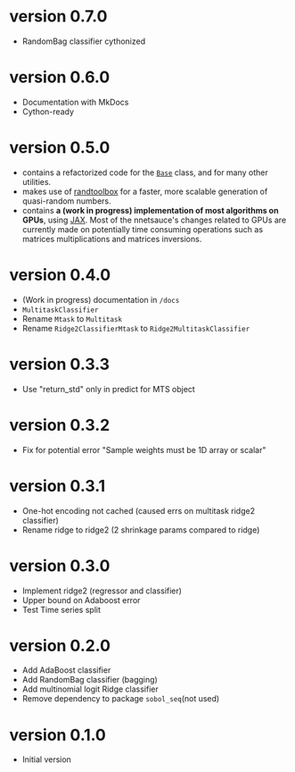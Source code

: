 # version 0.7.0

- RandomBag classifier cythonized

# version 0.6.0

- Documentation with MkDocs
- Cython-ready

# version 0.5.0

- contains a refactorized code for the [`Base`](https://github.com/thierrymoudiki/nnetsauce/nnetsauce/base/base.py) class, 
and for many other utilities.
- makes use of [randtoolbox](https://cran.r-project.org/web/packages/randtoolbox/index.html) 
for a faster, more scalable generation of quasi-random numbers.
- contains __a (work in progress) implementation of most algorithms on GPUs__,
 using [JAX](https://github.com/google/jax). Most of the nnetsauce's changes 
 related to GPUs are currently made on potentially time consuming operations 
 such as matrices multiplications and matrices inversions.

# version 0.4.0

- (Work in progress) documentation in `/docs`
- `MultitaskClassifier`
- Rename `Mtask` to `Multitask`
- Rename `Ridge2ClassifierMtask` to `Ridge2MultitaskClassifier`


# version 0.3.3

- Use "return_std" only in predict for MTS object


# version 0.3.2

- Fix for potential error "Sample weights must be 1D array or scalar"


# version 0.3.1

- One-hot encoding not cached (caused errs on multitask ridge2 classifier)
- Rename ridge to ridge2 (2 shrinkage params compared to ridge)


# version 0.3.0

- Implement ridge2 (regressor and classifier)
- Upper bound on Adaboost error
- Test Time series split


# version 0.2.0

- Add AdaBoost classifier 
- Add RandomBag classifier (bagging)
- Add multinomial logit Ridge classifier 
- Remove dependency to package `sobol_seq`(not used)


# version 0.1.0

- Initial version